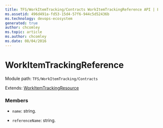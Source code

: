 ```yaml
---
title: TFS/WorkItemTracking/Contracts WorkItemTrackingReference API | Extensions for Azure DevOps Services
ms.assetid: 496d491a-fd53-15d4-57f6-944c5d52436b
ms.technology: devops-ecosystem
generated: true
author: chcomley
ms.topic: article
ms.author: chcomley
ms.date: 08/04/2016
---
```


# WorkItemTrackingReference

Module path: `TFS/WorkItemTracking/Contracts`

Extends: [WorkItemTrackingResource](../../../TFS/WorkItemTracking/Contracts/WorkItemTrackingResource.md)

### Members

- `name`: string.

- `referenceName`: string.
